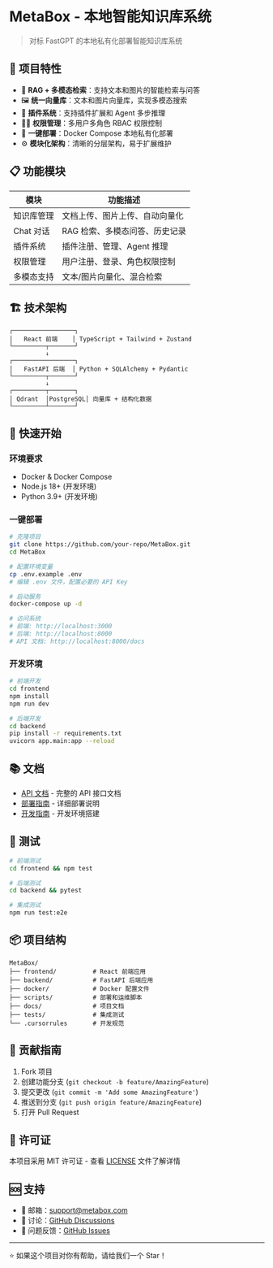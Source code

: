 # MetaBox - 本地智能知识库系统

> 对标 FastGPT 的本地私有化部署智能知识库系统

## 🚀 项目特性

- 🧠 **RAG + 多模态检索**：支持文本和图片的智能检索与问答
- 🖼️ **统一向量库**：文本和图片向量库，实现多模态搜索
- 🧩 **插件系统**：支持插件扩展和 Agent 多步推理
- 🧑‍💼 **权限管理**：多用户多角色 RBAC 权限控制
- 🐳 **一键部署**：Docker Compose 本地私有化部署
- ⚙️ **模块化架构**：清晰的分层架构，易于扩展维护

## 📋 功能模块

| 模块 | 功能描述 |
|------|----------|
| 知识库管理 | 文档上传、图片上传、自动向量化 |
| Chat 对话 | RAG 检索、多模态问答、历史记录 |
| 插件系统 | 插件注册、管理、Agent 推理 |
| 权限管理 | 用户注册、登录、角色权限控制 |
| 多模态支持 | 文本/图片向量化、混合检索 |

## 🏗️ 技术架构

```
┌─────────────────┐
│   React 前端    │ TypeScript + Tailwind + Zustand
└─────────┬───────┘
          ↓
┌─────────────────┐
│   FastAPI 后端  │ Python + SQLAlchemy + Pydantic
└─────────┬───────┘
          ↓
┌─────────┬───────┐
│ Qdrant  │PostgreSQL│ 向量库 + 结构化数据
└─────────┴───────┘
```

## 🚀 快速开始

### 环境要求

- Docker & Docker Compose
- Node.js 18+ (开发环境)
- Python 3.9+ (开发环境)

### 一键部署

```bash
# 克隆项目
git clone https://github.com/your-repo/MetaBox.git
cd MetaBox

# 配置环境变量
cp .env.example .env
# 编辑 .env 文件，配置必要的 API Key

# 启动服务
docker-compose up -d

# 访问系统
# 前端: http://localhost:3000
# 后端: http://localhost:8000
# API 文档: http://localhost:8000/docs
```

### 开发环境

```bash
# 前端开发
cd frontend
npm install
npm run dev

# 后端开发
cd backend
pip install -r requirements.txt
uvicorn app.main:app --reload
```

## 📚 文档

- [API 文档](./docs/api/) - 完整的 API 接口文档
- [部署指南](./docs/deployment/) - 详细部署说明
- [开发指南](./docs/development/) - 开发环境搭建

## 🧪 测试

```bash
# 前端测试
cd frontend && npm test

# 后端测试
cd backend && pytest

# 集成测试
npm run test:e2e
```

## 📦 项目结构

```
MetaBox/
├── frontend/          # React 前端应用
├── backend/           # FastAPI 后端应用
├── docker/            # Docker 配置文件
├── scripts/           # 部署和运维脚本
├── docs/              # 项目文档
├── tests/             # 集成测试
└── .cursorrules       # 开发规范
```

## 🤝 贡献指南

1. Fork 项目
2. 创建功能分支 (`git checkout -b feature/AmazingFeature`)
3. 提交更改 (`git commit -m 'Add some AmazingFeature'`)
4. 推送到分支 (`git push origin feature/AmazingFeature`)
5. 打开 Pull Request

## 📄 许可证

本项目采用 MIT 许可证 - 查看 [LICENSE](LICENSE) 文件了解详情

## 🆘 支持

- 📧 邮箱：support@metabox.com
- 💬 讨论：[GitHub Discussions](https://github.com/your-repo/MetaBox/discussions)
- 🐛 问题反馈：[GitHub Issues](https://github.com/your-repo/MetaBox/issues)

---

⭐ 如果这个项目对你有帮助，请给我们一个 Star！ 